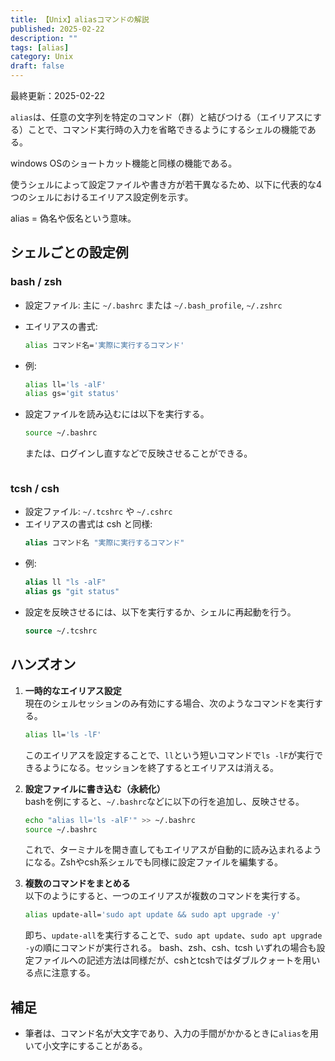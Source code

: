 ```yaml
---
title: 【Unix】aliasコマンドの解説
published: 2025-02-22
description: ""
tags: [alias]
category: Unix
draft: false
---
```

最終更新：2025-02-22

`alias`は、任意の文字列を特定のコマンド（群）と結びつける（エイリアスにする）ことで、コマンド実行時の入力を省略できるようにするシェルの機能である。

windows OSのショートカット機能と同様の機能である。

使うシェルによって設定ファイルや書き方が若干異なるため、以下に代表的な4つのシェルにおけるエイリアス設定例を示す。

alias = 偽名や仮名という意味。

## シェルごとの設定例

### bash / zsh

- 設定ファイル: 主に `~/.bashrc` または `~/.bash_profile`, `~/.zshrc`
- エイリアスの書式:  
  ```bash
  alias コマンド名='実際に実行するコマンド'
  ```
- 例:  
  ```bash
  alias ll='ls -alF'
  alias gs='git status'
  ```
- 設定ファイルを読み込むには以下を実行する。  
  ```bash
  source ~/.bashrc
  ```
  または、ログインし直すなどで反映させることができる。

  ```

### tcsh / csh

- 設定ファイル: `~/.tcshrc` や `~/.cshrc`  
- エイリアスの書式は csh と同様:  
  ```tcsh
  alias コマンド名 "実際に実行するコマンド"
  ```
- 例:  
  ```tcsh
  alias ll "ls -alF"
  alias gs "git status"
  ```
- 設定を反映させるには、以下を実行するか、シェルに再起動を行う。  
  ```tcsh
  source ~/.tcshrc
  ```
  
## ハンズオン

1. **一時的なエイリアス設定**  
   現在のシェルセッションのみ有効にする場合、次のようなコマンドを実行する。  
   ```bash
   alias ll='ls -lF'
   ```
   このエイリアスを設定することで、`ll`という短いコマンドで`ls -lF`が実行できるようになる。セッションを終了するとエイリアスは消える。

2. **設定ファイルに書き込む（永続化）**  
   bashを例にすると、`~/.bashrc`などに以下の行を追加し、反映させる。  
   ```bash
   echo "alias ll='ls -alF'" >> ~/.bashrc
   source ~/.bashrc
   ```
   これで、ターミナルを開き直してもエイリアスが自動的に読み込まれるようになる。Zshやcsh系シェルでも同様に設定ファイルを編集する。

3. **複数のコマンドをまとめる**  
   以下のようにすると、一つのエイリアスが複数のコマンドを実行する。  
   ```bash
   alias update-all='sudo apt update && sudo apt upgrade -y'
   ```
   即ち、`update-all`を実行することで、`sudo apt update`、`sudo apt upgrade -y`の順にコマンドが実行される。
   bash、zsh、csh、tcsh いずれの場合も設定ファイルへの記述方法は同様だが、cshとtcshではダブルクォートを用いる点に注意する。  

## 補足
- 筆者は、コマンド名が大文字であり、入力の手間がかかるときに`alias`を用いて小文字にすることがある。